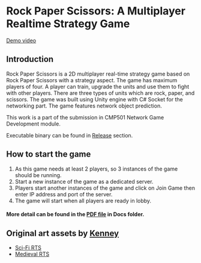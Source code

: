 # Rock Paper Scissors: A Multiplayer Realtime Strategy Game

[Demo video](https://www.youtube.com/watch?v=rBE9131TIPk)

## Introduction
Rock Paper Scissors is a 2D multiplayer real-time strategy game based on Rock Paper Scissors with a strategy aspect. The game has maximum players of four. A player can train, upgrade the units and use them to fight with other players. There are three types of units which are rock, paper, and scissors. The game was built using Unity engine with C# Socket for the networking part. The game features network object prediction.

This work is a part of the submission in CMP501 Network Game Development module.

Executable binary can be found in [Release](../../releases) section.

## How to start the game
1. As this game needs at least 2 players, so 3 instances of the game should be running.
2. Start a new instance of the game as a dedicated server.
3. Players start another instances of the game and click on Join Game then enter IP address and port of the server.
4. The game will start when all players are ready in lobby.

#### More detail can be found in the [PDF file](../master/Docs/Network%20Assessment%20Report.pdf) in Docs folder.

## Original art assets by [Kenney](https://www.kenney.nl)
- [Sci-Fi RTS](https://www.kenney.nl/assets/sci-fi-rts)
- [Medieval RTS](https://www.kenney.nl/assets/medieval-rts)
